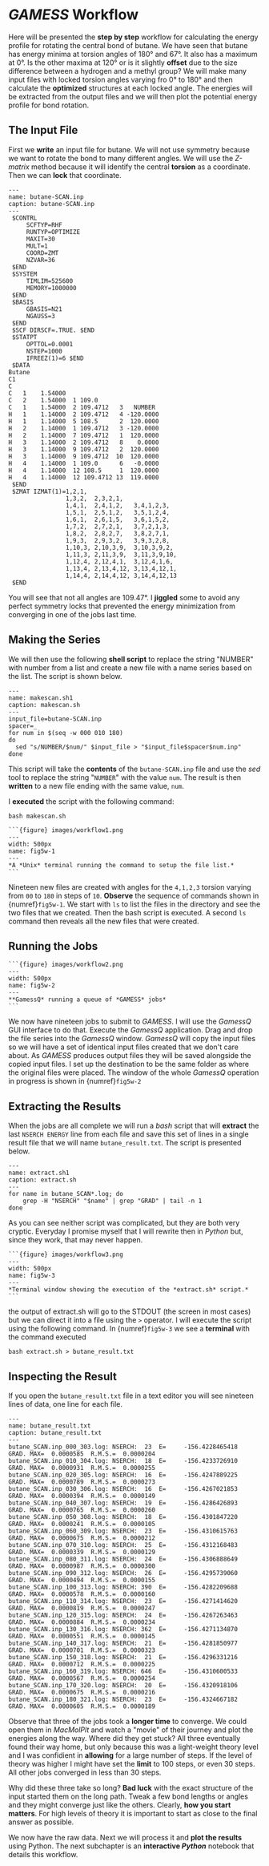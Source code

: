 # *GAMESS* Workflow

Here will be presented the **step by step** workflow for calculating the energy profile for rotating the central bond of butane. We have seen that butane has energy minima at torsion angles of 180&deg; and 67&deg;. It also has a maximum at 0&deg;. Is the other maxima at 120&deg; or is it slightly **offset** due to the size difference between a hydrogen and a methyl group? We will make many input files with locked torsion angles varying fro 0&deg; to 180&deg; and then calculate the **optimized** structures at each locked angle. The energies will be extracted from the output files and we will then plot the potential energy profile for bond rotation.

## The Input File

First we **write** an input file for butane. We will not use symmetry because we want to rotate the bond to many different angles. We will use the *Z-matrix* method because it will identify the central **torsion** as a coordinate. Then we can **lock** that coordinate.

```{code-block}
---
name: butane-SCAN.inp
caption: butane-SCAN.inp
---
 $CONTRL 
     SCFTYP=RHF 
     RUNTYP=OPTIMIZE 
     MAXIT=30 
     MULT=1 
     COORD=ZMT 
     NZVAR=36 
 $END
 $SYSTEM 
     TIMLIM=525600 
     MEMORY=1000000 
 $END
 $BASIS 
     GBASIS=N21 
     NGAUSS=3 
 $END
 $SCF DIRSCF=.TRUE. $END
 $STATPT 
     OPTTOL=0.0001 
     NSTEP=1000 
     IFREEZ(1)=6 $END
 $DATA 
Butane
C1
C
C   1    1.54000
C   2    1.54000  1 109.0
C   1    1.54000  2 109.4712   3   NUMBER
H   1    1.14000  2 109.4712   4 -120.0000
H   1    1.14000  5 108.5      2  120.0000
H   2    1.14000  1 109.4712   3 -120.0000
H   2    1.14000  7 109.4712   1  120.0000
H   3    1.14000  2 109.4712   8    0.0000
H   3    1.14000  9 109.4712   2  120.0000
H   3    1.14000  9 109.4712  10  120.0000
H   4    1.14000  1 109.0      6   -0.0000
H   4    1.14000  12 108.5     1  120.0000
H   4    1.14000  12 109.4712 13  119.0000
 $END
 $ZMAT IZMAT(1)=1,2,1, 
                1,3,2,  2,3,2,1, 
                1,4,1,  2,4,1,2,   3,4,1,2,3, 
                1,5,1,  2,5,1,2,   3,5,1,2,4, 
                1,6,1,  2,6,1,5,   3,6,1,5,2, 
                1,7,2,  2,7,2,1,   3,7,2,1,3, 
                1,8,2,  2,8,2,7,   3,8,2,7,1, 
                1,9,3,  2,9,3,2,   3,9,3,2,8, 
                1,10,3, 2,10,3,9,  3,10,3,9,2, 
                1,11,3, 2,11,3,9,  3,11,3,9,10, 
                1,12,4, 2,12,4,1,  3,12,4,1,6, 
                1,13,4, 2,13,4,12, 3,13,4,12,1, 
                1,14,4, 2,14,4,12, 3,14,4,12,13 
 $END
```

You will see that not all angles are 109.47&deg;. I **jiggled** some to avoid any perfect symmetry locks that prevented the energy minimization from converging in one of the jobs last time.

## Making the Series

We will then use the following **shell script** to replace the string "NUMBER" with number from a list and create a new file with a name series based on the list. The script is shown below.

```{code-block} bash
---
name: makescan.sh1
caption: makescan.sh
---
input_file=butane-SCAN.inp
spacer=_
for num in $(seq -w 000 010 180)
do
  sed "s/NUMBER/$num/" $input_file > "$input_file$spacer$num.inp"
done
```

This script will take the **contents** of the `butane-SCAN.inp` file and use the *sed* tool to replace the string "`NUMBER`" with the value `num`. The result is then **written** to a new file ending with the same value, `num`.

I **executed** the script with the following command: 

```shell
bash makescan.sh
```
````{margin}
```{figure} images/workflow1.png
---
width: 500px
name: fig5w-1
---
*A *Unix* terminal running the command to setup the file list.*
```
````

Nineteen new files are created with angles for the `4,1,2,3` torsion varying from `00` to `180` in steps of `10`. **Observe** the sequence of commands shown in {numref}`fig5w-1`. We start with `ls` to list the files in the directory and see the two files that we created. Then the bash script is executed. A second `ls` command then reveals all the new files that were created.


## Running the Jobs
````{margin}
```{figure} images/workflow2.png
---
width: 500px
name: fig5w-2
---
**GamessQ* running a queue of *GAMESS* jobs*
```
````

We now have nineteen jobs to submit to *GAMESS*. I will use the *GamessQ* GUI interface to do that. Execute the *GamessQ* application. Drag and drop the file series into the *GamessQ* window. *GamessQ* will copy the input files so we will have a set of identical input files created that we don't care about. As *GAMESS* produces output files they will be saved alongside the copied input files. I set up the destination to be the same folder as where the original files were placed. The window of the whole *GamessQ* operation in progress is shown in {numref}`fig5w-2`
## Extracting the Results

When the jobs are all complete we will run a *bash* script that will **extract** the last `NSERCH ENERGY` line from each file and save this set of lines in a single result file that we will name `butane_result.txt`. The script is presented below.

```{code-block} bash
---
name: extract.sh1
caption: extract.sh
---
for name in butane_SCAN*.log; do
    grep -H "NSERCH" "$name" | grep "GRAD" | tail -n 1
done
```

As you can see neither script was complicated, but they are both very cryptic. Everyday I promise myself that I will rewrite then in *Python* but, since they work, that may never happen.
````{margin}
```{figure} images/workflow3.png
---
width: 500px
name: fig5w-3
---
*Terminal window showing the execution of the *extract.sh* script.*
```
````

the output of extract.sh will go to the STDOUT (the screen in most cases) but we can direct it into a file using the `>` operator. I will execute the script using the following command. In {numref}`fig5w-3` we see a **terminal** with the command executed

```shell
bash extract.sh > butane_result.txt
```
## Inspecting the Result

If you open the `butane_result.txt` file in a text editor you will see nineteen lines of data, one line for each file. 

```{code-block}
---
name: butane_result.txt
caption: butane_result.txt
---
butane_SCAN.inp_000_303.log: NSERCH:  23  E=     -156.4228465418  GRAD. MAX=  0.0000585  R.M.S.=  0.0000204
butane_SCAN.inp_010_304.log: NSERCH:  18  E=     -156.4233726910  GRAD. MAX=  0.0000931  R.M.S.=  0.0000255
butane_SCAN.inp_020_305.log: NSERCH:  16  E=     -156.4247889225  GRAD. MAX=  0.0000789  R.M.S.=  0.0000273
butane_SCAN.inp_030_306.log: NSERCH:  16  E=     -156.4267021853  GRAD. MAX=  0.0000394  R.M.S.=  0.0000149
butane_SCAN.inp_040_307.log: NSERCH:  19  E=     -156.4286426893  GRAD. MAX=  0.0000765  R.M.S.=  0.0000260
butane_SCAN.inp_050_308.log: NSERCH:  18  E=     -156.4301847220  GRAD. MAX=  0.0000241  R.M.S.=  0.0000105
butane_SCAN.inp_060_309.log: NSERCH:  23  E=     -156.4310615763  GRAD. MAX=  0.0000675  R.M.S.=  0.0000212
butane_SCAN.inp_070_310.log: NSERCH:  25  E=     -156.4312168483  GRAD. MAX=  0.0000339  R.M.S.=  0.0000129
butane_SCAN.inp_080_311.log: NSERCH:  24  E=     -156.4306888649  GRAD. MAX=  0.0000987  R.M.S.=  0.0000300
butane_SCAN.inp_090_312.log: NSERCH:  26  E=     -156.4295739060  GRAD. MAX=  0.0000494  R.M.S.=  0.0000155
butane_SCAN.inp_100_313.log: NSERCH: 390  E=     -156.4282209688  GRAD. MAX=  0.0000578  R.M.S.=  0.0000160
butane_SCAN.inp_110_314.log: NSERCH:  23  E=     -156.4271414620  GRAD. MAX=  0.0000819  R.M.S.=  0.0000247
butane_SCAN.inp_120_315.log: NSERCH:  24  E=     -156.4267263463  GRAD. MAX=  0.0000884  R.M.S.=  0.0000234
butane_SCAN.inp_130_316.log: NSERCH: 362  E=     -156.4271134870  GRAD. MAX=  0.0000551  R.M.S.=  0.0000145
butane_SCAN.inp_140_317.log: NSERCH:  21  E=     -156.4281850977  GRAD. MAX=  0.0000701  R.M.S.=  0.0000323
butane_SCAN.inp_150_318.log: NSERCH:  21  E=     -156.4296331216  GRAD. MAX=  0.0000712  R.M.S.=  0.0000225
butane_SCAN.inp_160_319.log: NSERCH: 646  E=     -156.4310600533  GRAD. MAX=  0.0000567  R.M.S.=  0.0000254
butane_SCAN.inp_170_320.log: NSERCH:  20  E=     -156.4320918106  GRAD. MAX=  0.0000675  R.M.S.=  0.0000216
butane_SCAN.inp_180_321.log: NSERCH:  23  E=     -156.4324667182  GRAD. MAX=  0.0000605  R.M.S.=  0.0000189
```

Observe that three of the jobs took a **longer time** to converge. We could open them in *MacMolPlt* and watch a "movie" of their journey and plot the energies along the way. Where did they get stuck? All three eventually found their way home, but only because this was a light-weight theory level and I was confidient in **allowing** for a large number of steps. If the level of theory was higher I might have set the **limit** to 100 steps, or even 30 steps. All other jobs converged in less than 30 steps.

Why did these three take so long? **Bad luck** with the exact structure of the input started them on the long path. Tweak a few bond lengths or angles and they might converge just like the others. Clearly, **how you start matters**. For high levels of theory it is important to start as close to the final answer as possible.

We now have the raw data. Next we will process it and **plot the results** using Python. The next subchapter is an **interactive *Python*** notebook that details this workflow.
